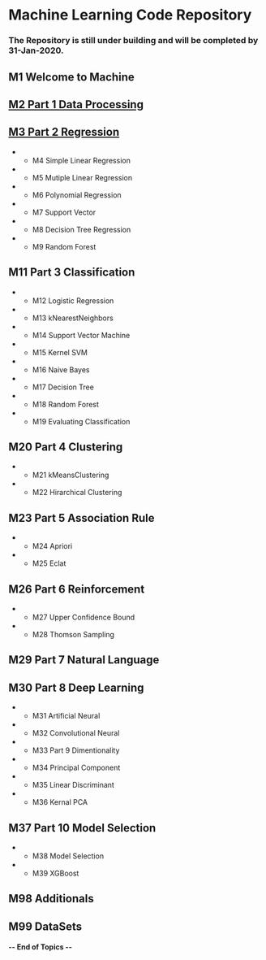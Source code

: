 # Machine Learning Code Repository

### The Repository is still under building and will be completed by 31-Jan-2020.

## M1 Welcome to Machine
## [M2 Part 1 Data Processing](https://github.com/Zurezh/ML_Model/tree/master/M2%20Part%201%20Data%20Processing)
## [M3 Part 2 Regression](https://github.com/Zurezh/ML_Model/tree/master/M3%20Part%202%20Regression)
- - M4 Simple Linear Regression
- - M5 Mutiple Linear Regression
- - M6 Polynomial Regression
- - M7 Support Vector
- - M8 Decision Tree Regression
- - M9 Random Forest
## M11 Part 3 Classification
- - M12 Logistic Regression
- - M13 kNearestNeighbors
- - M14 Support Vector Machine
- - M15 Kernel SVM
- - M16 Naive Bayes
- - M17 Decision Tree
- - M18 Random Forest
- - M19 Evaluating Classification
## M20 Part 4 Clustering
- - M21 kMeansClustering
- - M22 Hirarchical Clustering
## M23 Part 5 Association Rule
- - M24 Apriori
- - M25 Eclat
## M26 Part 6 Reinforcement
- - M27 Upper Confidence Bound
- - M28 Thomson Sampling
## M29 Part 7 Natural Language
## M30 Part 8 Deep Learning
- - M31 Artificial Neural
- - M32 Convolutional Neural
- - M33 Part 9 Dimentionality
- - M34 Principal Component
- - M35 Linear Discriminant
- - M36 Kernal PCA
## M37 Part 10 Model Selection
- - M38 Model Selection
- - M39 XGBoost
## M98 Additionals
## M99 DataSets

#### -- End of Topics --
